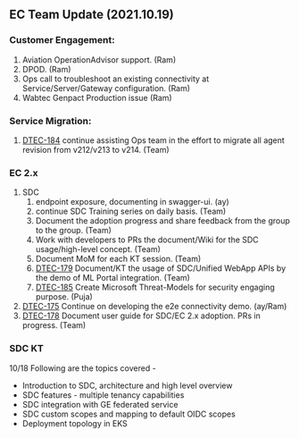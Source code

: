 ## EC Team Update (2021.10.19)

### Customer Engagement:
    
1. Aviation OperationAdvisor support. (Ram)
2. DPOD. (Ram)
3. Ops call to troubleshoot an existing connectivity at Service/Server/Gateway configuration. (Ram)
4. Wabtec Genpact Production issue (Ram)

### Service Migration:
1.  [DTEC-184](https://ge-dw.aha.io/features/DTEC-184) continue assisting Ops team in the effort to migrate all agent revision from v212/v213 to v214. (Team)

### EC 2.x
1. SDC
   1. endpoint exposure, documenting in swagger-ui. (ay)
   2. continue SDC Training series on daily basis. (Team)
   3. Document the adoption progress and share feedback from the group to the group. (Team)
   4. Work with developers to PRs the document/Wiki for the SDC usage/high-level concept. (Team)
   5. Document MoM for each KT session. (Team)
   6. [DTEC-179](https://ge-dw.aha.io/features/DTEC-179) Document/KT the usage of SDC/Unified WebApp APIs by the demo of ML Portal integration. (Team)
   7. [DTEC-185](https://ge-dw.aha.io/features/DTEC-185) Create Microsoft Threat-Models for security engaging purpose. (Puja)
2. [DTEC-175](https://ge-dw.aha.io/features/DTEC-175) Continue on developing the e2e connectivity demo. (ay/Ram)
3. [DTEC-178](https://ge-dw.aha.io/features/DTEC-178) Document user guide for SDC/EC 2.x adoption. PRs in progress. (Team)

### SDC KT
10/18
Following are the topics covered -
- Introduction to SDC, architecture and high level overview
- SDC features - multiple tenancy capabilities
- SDC integration with GE federated service
- SDC custom scopes and mapping to default OIDC scopes
- Deployment topology in EKS
